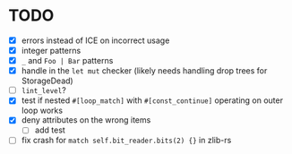 # TODO

* [x] errors instead of ICE on incorrect usage
* [x] integer patterns
* [x] `_` and `Foo | Bar` patterns
* [x] handle in the `let mut` checker (likely needs handling drop trees for StorageDead)
* [ ] `lint_level`?
* [x] test if nested `#[loop_match]` with `#[const_continue]` operating on outer loop works
* [x] deny attributes on the wrong items
    * [ ] add test
* [ ] fix crash for `match self.bit_reader.bits(2) {}` in zlib-rs
